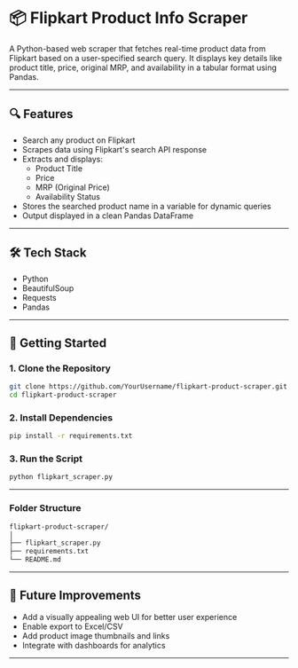 # 📦 Flipkart Product Info Scraper

A Python-based web scraper that fetches real-time product data from Flipkart based on a user-specified search query. It displays key details like product title, price, original MRP, and availability in a tabular format using Pandas.

---

## 🔍 Features

- Search any product on Flipkart
- Scrapes data using Flipkart's search API response
- Extracts and displays:
  - Product Title
  - Price
  - MRP (Original Price)
  - Availability Status
- Stores the searched product name in a variable for dynamic queries
- Output displayed in a clean Pandas DataFrame

---

## 🛠️ Tech Stack

- Python
- BeautifulSoup
- Requests
- Pandas

---

## 🚀 Getting Started

### 1. Clone the Repository
```bash
git clone https://github.com/YourUsername/flipkart-product-scraper.git
cd flipkart-product-scraper
```

### 2. Install Dependencies
```bash
pip install -r requirements.txt
```
### 3. Run the Script
```bash
python flipkart_scraper.py
```
---

### Folder Structure
```bash
flipkart-product-scraper/
│
├── flipkart_scraper.py
├── requirements.txt
└── README.md
```
---

## 🎯 Future Improvements

- Add a visually appealing web UI for better user experience  
- Enable export to Excel/CSV  
- Add product image thumbnails and links  
- Integrate with dashboards for analytics  

---
